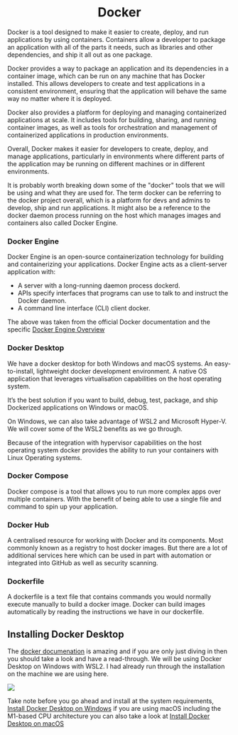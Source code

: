 <h1 align="center"> Docker </h1>

Docker is a tool designed to make it easier to create, deploy, and run applications by using containers. Containers allow a developer to package an application with all of the parts it needs, such as libraries and other dependencies, and ship it all out as one package.

Docker provides a way to package an application and its dependencies in a container image, which can be run on any machine that has Docker installed. This allows developers to create and test applications in a consistent environment, ensuring that the application will behave the same way no matter where it is deployed.

Docker also provides a platform for deploying and managing containerized applications at scale. It includes tools for building, sharing, and running container images, as well as tools for orchestration and management of containerized applications in production environments.

Overall, Docker makes it easier for developers to create, deploy, and manage applications, particularly in environments where different parts of the application may be running on different machines or in different environments.

It is probably worth breaking down some of the "docker" tools that we will be using and what they are used for. The term docker can be referring to the docker project overall, which is a platform for devs and admins to develop, ship and run applications. It might also be a reference to the docker daemon process running on the host which manages images and containers also called Docker Engine.

### Docker Engine

Docker Engine is an open-source containerization technology for building and containerizing your applications. Docker Engine acts as a client-server application with:

- A server with a long-running daemon process dockerd.
- APIs specify interfaces that programs can use to talk to and instruct the Docker daemon.
- A command line interface (CLI) client docker.

The above was taken from the official Docker documentation and the specific [Docker Engine Overview](https://docs.docker.com/engine/)

### Docker Desktop

We have a docker desktop for both Windows and macOS systems. An easy-to-install, lightweight docker development environment. A native OS application that leverages virtualisation capabilities on the host operating system.

It’s the best solution if you want to build, debug, test, package, and ship Dockerized applications on Windows or macOS.

On Windows, we can also take advantage of WSL2 and Microsoft Hyper-V. We will cover some of the WSL2 benefits as we go through.

Because of the integration with hypervisor capabilities on the host operating system docker provides the ability to run your containers with Linux Operating systems.

### Docker Compose

Docker compose is a tool that allows you to run more complex apps over multiple containers. With the benefit of being able to use a single file and command to spin up your application.

### Docker Hub

A centralised resource for working with Docker and its components. Most commonly known as a registry to host docker images. But there are a lot of additional services here which can be used in part with automation or integrated into GitHub as well as security scanning.

### Dockerfile

A dockerfile is a text file that contains commands you would normally execute manually to build a docker image. Docker can build images automatically by reading the instructions we have in our dockerfile.

## Installing Docker Desktop

The [docker documenation](https://docs.docker.com/engine/install/) is amazing and if you are only just diving in then you should take a look and have a read-through. We will be using Docker Desktop on Windows with WSL2. I had already run through the installation on the machine we are using here.

![](Images/Day43_Containers1.png)

Take note before you go ahead and install at the system requirements, [Install Docker Desktop on Windows](https://docs.docker.com/desktop/windows/install/) if you are using macOS including the M1-based CPU architecture you can also take a look at [Install Docker Desktop on macOS](https://docs.docker.com/desktop/mac/install/)

